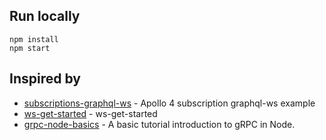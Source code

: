 ## Run locally

```shell
npm install
npm start
```

## Inspired by

- [subscriptions-graphql-ws] - Apollo 4 subscription graphql-ws example
- [ws-get-started] - ws-get-started
- [grpc-node-basics] - A basic tutorial introduction to gRPC in Node.

[subscriptions-graphql-ws]: <https://github.com/apollographql/docs-examples/tree/main/apollo-server/v4/subscriptions-graphql-ws>
[ws-get-started]: <https://the-guild.dev/graphql/ws/get-started>
[grpc-node-basics]: <https://grpc.io/docs/languages/node/basics>
